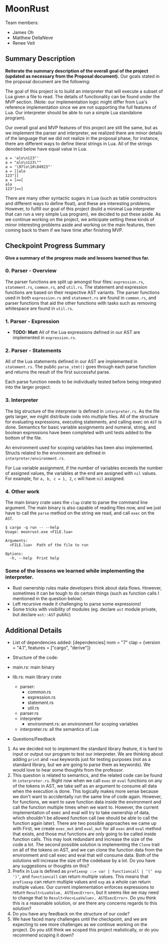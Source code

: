 # MoonRust

Team members:

- James Oh
- Matthew DellaNeve
- Renee Veit

## Summary Description
**Reiterate the summary description of the overall goal of the project (updated as necessary from the Proposal document).**
Our goals stated in the proposal document are the following:

The goal of this project is to build an interpreter that will execute a subset of Lua given a file to read. The details of functionality can be found under the MVP section. (Note: our implementation logic might differ from Lua's reference implementation since we are not supporting the full features of Lua. Our interpreter should be able to run a simple Lua standalone program).

Our overall goal and MVP features of this project are still the same, but as we implement the parser and interpreter, we realized there are minor details of the language that we did not realize in the proposal phase, for instance, there are different ways to define literal strings in Lua. All of the strings denoted below have equal value in Lua.

```
a = 'alo\n123"'
a = "alo\n123\""
a = '\97lo\10\04923"'
a = [[alo
123"]]
a = [==[
alo
123"]==]
```   

There are many other syntactic sugars in Lua (such as table constructors and different ways to define float), and these are interesting problems. However, to fulfill our goal of this project (build a minimal Lua interpreter that can run a very simple Lua program), we decided to put these aside. As we continue working on the project, we anticipate setting these kinds of minor interesting problems aside and working on the main features, then coming back to them if we have time after finishing MVP.

## Checkpoint Progress Summary

**Give a summary of the progress made and lessons learned thus far.**

### 0. Parser - Overview
The parser functions are split up amongst four files: `expression.rs`, `statement.rs`, `common.rs`, and `util.rs`. The statement and expression functions are based on their respective AST variants. The parser functions used in both `expression.rs` and `statement.rs` are found in `common.rs`, and parser functions that aid the other functions with tasks such as removing whitespace are found in `util.rs`.

### 1. Parser - Expression
- **TODO: Matt**
All of the Lua expressions defined in our AST are implemented in `expression.rs`.

### 2. Parser -  Statements
All of the Lua statements defined in our AST are implemented in `statement.rs`. The public `parse_stmt()` goes through each parse function and returns the result of the first successful parse. 

Each parse function needs to be individually tested before being integrated into the larger project. 

### 3. Interpreter
The big structure of the interpreter is defined in `interpreter.rs`. As the file gets larger, we might distribute code into multiple files. All of the structure for evaluating expressions, executing statements, and calling exec on `AST` is done. Semantics for basic variable assignments and numeral, string, and boolean expressions have been completed with unit tests added to the bottom of the file. 

An environment used for scoping variables has been also implemented. Structs related to the environment are defined in `interpreter/environment.rs`.

For Lua variable assignment, if the number of variables exceeds the number of assigned values, the variables at the end are assigned with `nil` values. For example, for `a, b, c = 1, 2`, `c` will have `nil` assigned.

### 4. Other work
The main binary crate uses the `clap` crate to parse the command line argument. The main binary is also capable of reading files now, and we just have to call the `parse` method on the string we read, and call `exec` on the `AST`.

```
$ cargo -q run -- --help
Usage: moonrust.exe <FILE.lua>

Arguments:
  <FILE.lua>  Path of the file to run

Options:
  -h, --help  Print help
```

### Some of the **lessons** we learned while implementing the interpreter.
- Rust ownership rules make developers think about data flows. However, sometimes it can be tough to do certain things (such as function calls I mentioned in the question below).
- Left recursive made it challenging to parse some expressions!
- Some tricks with visibility of modules (eg. declare `ast` module private, but declare `ast::AST` public)

## Additional Details
- List of dependencies added: 
[dependencies]
nom = "7"
clap = {version = "4.1", features = ["cargo", "derive"]}

- Structure of the code:
- main.rs: main binary
- lib.rs: main library crate
    - parser: 
      - common.rs
      - expression.rs
      - statement.rs
      - util.rs
    - parser.rs
    - interpreter
      - environment.rs: an environment for scoping variables
    - interpreter.rs: all the semantics of Lua

- Questions/Feedback
1. As we decided not to implement the standard library feature, it is hard to input or output our program to test our interpreter. We are thinking about adding `print` and `read` keywords just for testing purposes (not as a standard library, but we are going to parse them as keywords). We would love to hear some thoughts from the professor.
2. This question is related to semantics, and the related code can be found in `interpreter.rs`. Right now when we call `exec` or `eval` functions on any of the tokens in AST, we take self as an argument to consume all data when the execution is done. This logically makes more sense because we don't want to accidentally run the same line of code again. However, for functions, we want to save function data inside the environment and call the function multiple times when we want to. However, the current implementation of exec and eval will try to take ownership of data, which shouldn't be allowed function call (we should be able to call the function again later). There are two possible approaches we came up with First, we create `exec_mut` and `eval_mut` for all `exec` and `eval` method that exists, and those mut functions are only going to be called inside function calls. This may look redundant and increase the size of the code a lot. The second possible solution is implementing the `Clone` trait on all of the tokens on AST, and we can clone the function data from the environment and call exec and eval that will consume data. Both of the solutions will increase the size of the codebase by a lot. Do you have any suggestions or thoughts on this?
3. Prefix in Lua is defined as `prefixexp ::= var | functioncall | ‘(’ exp ‘)’`, and `functioncall` can return multiple values. This means that `prefixexp` can return multiple values and `exp` as a whole can return multiple values. Our current implementation enforces expressions to return `Result<LuaValue, ASTExecError>`, but it seems like we may need to change that to `Result<Vec<LuaValue>, ASTExecError>`. Do you think this is a reasonable solution, or are there any concerns regards to this solution? 
4. Do you have any feedback on the structure of our code?
5. We have faced many challenges until the checkpoint, and we are expecting to see more challenges as we continue working on the project. Do you still think we scoped this project realistically, or do you recommend scoping it down?